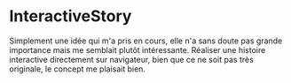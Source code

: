 # InteractiveStory
Simplement une idée qui m'a pris en cours, elle n'a sans doute pas grande importance mais me semblait plutôt intéressante. Réaliser une histoire interactive directement sur navigateur, bien que ce ne soit pas très originale, le concept me plaisait bien.
